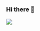 ### Hi there 👋

<img src="https://scontent.fhan5-5.fna.fbcdn.net/v/t1.6435-9/214892589_2737556303202291_5501862518110930704_n.jpg?_nc_cat=101&ccb=1-3&_nc_sid=09cbfe&_nc_ohc=6WPxA23heFYAX_gOj_7&tn=sciXoifP2bRhhQA9&_nc_ht=scontent.fhan5-5.fna&oh=41ad59268a947b9a411f92abc2f72506&oe=61257D4F"></img>
 
